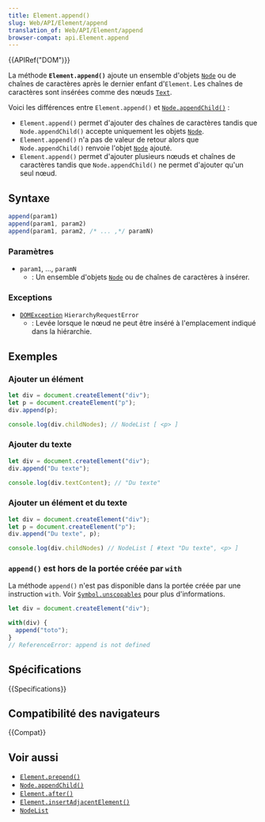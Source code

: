 ```yaml
---
title: Element.append()
slug: Web/API/Element/append
translation_of: Web/API/Element/append
browser-compat: api.Element.append
---
```

{{APIRef("DOM")}}

La méthode **`Element.append()`** ajoute un ensemble d'objets [`Node`](/fr/docs/Web/API/Node) ou de chaînes de caractères après le dernier enfant d'`Element`. Les chaînes de caractères sont insérées comme des nœuds [`Text`](/fr/docs/Web/API/Text).

Voici les différences entre `Element.append()` et [`Node.appendChild()`](/fr/docs/Web/API/Node/appendChild)&nbsp;:

- `Element.append()` permet d'ajouter des chaînes de caractères tandis que `Node.appendChild()` accepte uniquement les objets [`Node`](/fr/docs/Web/API/Node).
- `Element.append()` n'a pas de valeur de retour alors que `Node.appendChild()` renvoie l'objet [`Node`](/fr/docs/Web/API/Node) ajouté.
- `Element.append()` permet d'ajouter plusieurs nœuds et chaînes de caractères tandis que `Node.appendChild()` ne permet d'ajouter qu'un seul nœud.

## Syntaxe

```js
append(param1)
append(param1, param2)
append(param1, param2, /* ... ,*/ paramN)
```

### Paramètres

- `param1`, …, `paramN`
  - : Un ensemble d'objets [`Node`](/fr/docs/Web/API/Node) ou de chaînes de caractères à insérer.

### Exceptions

- [`DOMException`](/fr/docs/Web/API/DOMException) `HierarchyRequestError`
  - : Levée lorsque le nœud ne peut être inséré à l'emplacement indiqué dans la hiérarchie.

## Exemples

### Ajouter un élément

```js
let div = document.createElement("div");
let p = document.createElement("p");
div.append(p);

console.log(div.childNodes); // NodeList [ <p> ]
```

### Ajouter du texte

```js
let div = document.createElement("div");
div.append("Du texte");

console.log(div.textContent); // "Du texte"
```

### Ajouter un élément et du texte

```js
let div = document.createElement("div");
let p = document.createElement("p");
div.append("Du texte", p);

console.log(div.childNodes) // NodeList [ #text "Du texte", <p> ]
```

### `append()` est hors de la portée créée par `with`

La méthode `append()` n'est pas disponible dans la portée créée par une instruction `with`. Voir [`Symbol.unscopables`](/fr/docs/Web/JavaScript/Reference/Global_Objects/Symbol/unscopables) pour plus d'informations.

```js
let div = document.createElement("div");

with(div) {
  append("toto");
}
// ReferenceError: append is not defined
```

## Spécifications

{{Specifications}}

## Compatibilité des navigateurs

{{Compat}}

## Voir aussi

- [`Element.prepend()`](/fr/docs/Web/API/Element/prepend)
- [`Node.appendChild()`](/fr/docs/Web/API/Node/appendChild)
- [`Element.after()`](/fr/docs/Web/API/Element/after)
- [`Element.insertAdjacentElement()`](/fr/docs/Web/API/Element/insertAdjacentElement)
- [`NodeList`](/fr/docs/Web/API/NodeList)
